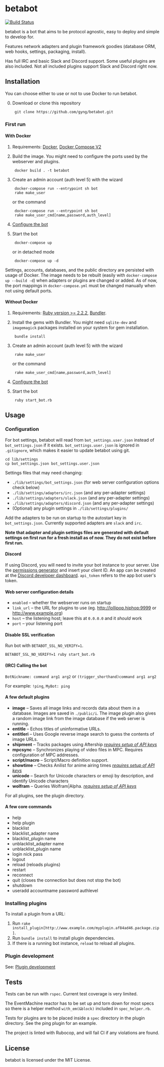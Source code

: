 # betabot
[![Build Status](https://travis-ci.org/gyng/betabot.svg?branch=Travis)](https://travis-ci.org/gyng/betabot)

betabot is a bot that aims to be protocol agnostic, easy to deploy and simple to develop for.

Features network adapters and plugin framework goodies (database ORM, web hooks, settings, packaging, install).

Has full IRC and basic Slack and Discord support. Some useful plugins are also included. Not all included plugins support Slack and Discord right now.

## Installation

You can choose either to use or not to use Docker to run betabot.

0. Download or clone this repository

        git clone https://github.com/gyng/betabot.git

### First run

#### With Docker

1. Requirements: [Docker](https://www.docker.com/products/overview), [Docker Compose V2](https://docs.docker.com/compose/install/)

2. Build the image. You might need to configure the ports used by the webserver and plugins.

        docker build . -t betabot

3. Create an admin account (auth level 5) with the wizard

        docker-compose run --entrypoint sh bot
        rake make_user

   or the command

        docker-compose run --entrypoint sh bot
        rake make_user_cmd[name,password,auth_level]

4. [Configure the bot](#configuration)

5. Start the bot

        docker-compose up

    or in detached mode

        docker-compose up -d

Settings, accounts, databases, and the public directory are persisted with usage of Docker. The image needs to be rebuilt (easily with `docker-compose up --build -d`) when adapters or plugins are changed or added. As of now, the port mappings in `docker-compose.yml` must be changed manually when not using default ports.

#### Without Docker

1. Requirements: [Ruby version >= 2.2.2](https://www.ruby-lang.org/en/downloads/), [Bundler](http://bundler.io/).

2. Install the gems with Bundler. You might need `sqlite-dev` and `imagemagick` packages installed on your system for gem installation.

        bundle install

3. Create an admin account (auth level 5) with the wizard

        rake make_user

   or the command

        rake make_user_cmd[name,password,auth_level]

4. [Configure the bot](#configuration)

5. Start the bot

        ruby start_bot.rb

## Usage

### Configuration

  For bot settings, betabot will read from `bot_settings.user.json` instead of `bot_settings.json` if it exists. `bot_settings.user.json` is ignored in `.gitignore`, which makes it easier to update betabot using git.

  ```
  cd lib/settings
  cp bot_settings.json bot_settings.user.json
  ```

  Settings files that may need changing:<br>
  * `./lib/settings/bot_settings.json` (for web server configuration options check below)
  * `./lib/settings/adapters/irc.json` (and any per-adapter settings)
  * `./lib/settings/adapters/slack.json` (and any per-adapter settings)
  * `./lib/settings/adapters/discord.json` (and any per-adapter settings)
  * (Optional) any plugin settings in `./lib/settings/plugins/`

  Add the adapters to be run on startup to the autostart key in `bot_settings.json`. Currently supported adapters are `slack` and `irc`.

  **Note that adapter and plugin settings files are generated with default settings on first run for a fresh install as of now. They do not exist before first run.**

#### Discord

If using Discord, you will need to invite your bot instance to your server. Use the [permissions generator](https://discordapi.com/permissions.html#515136) and insert your client ID.
An app can be created at the [Discord developer dashboard](https://discordapp.com/developers/applications/me). `api_token` refers to the app bot user's token.

#### Web server configuration details

* `enabled` &ndash; whether the webserver runs on startup
* `link_url` &ndash; the URL for plugins to use (eg. http://lollipop.hiphop:9999 or http://www.example.org)
* `host` &ndash; the listening host; leave this at `0.0.0.0` and it *should* work
* `port` &ndash; your listening port

#### Disable SSL verification

Run bot with `BETABOT_SSL_NO_VERIFY=1`.

```
BETABOT_SSL_NO_VERIFY=1 ruby start_bot.rb
```

#### (IRC) Calling the bot

`BotNickname: command arg1 arg2` or `(trigger_shorthand)command arg1 arg2`

For example: `!ping`, `MyBot: ping`

#### A few default plugins

* **image** &ndash; Saves all image links and records data about them in a database. Images are saved in `./public/i`. The image plugin also gives a random image link from the image database if the web server is running.
* **entitle** &ndash; Echos titles of uninformative URLs.
* **entitleri** &ndash; Uses Google reverse image search to guess the contents of image URLs.
* **shipment** &ndash; Tracks packages using Aftership *[requires setup of API keys](https://secure.aftership.com/#/settings/api)*
* **mpcsync** &ndash; Synchronizes playing of video files in MPC. Requires configuration of MPC addresses.
* **script/macro** &ndash; Script/Macro definition support.
* **showtime** &ndash; Checks Anilist for anime airing times *[requires setup of API keys](https://anilist.co/settings/developer)*
* **unicode** &ndash; Search for Unicode characters or emoji by description, and identify Unicode characters
* **wolfram** &ndash; Queries Wolfram|Alpha. *[requires setup of API keys](https://developer.wolframalpha.com/portal/apisignup.html)*

For all plugins, see the plugin directory.

#### A few core commands

* help
* help plugin
* blacklist
* blacklist_adapter name
* blacklist_plugin name
* unblacklist_adapter name
* unblacklist_plugin name
* login nick pass
* logout
* reload (reloads plugins)
* restart
* reconnect
* quit (closes the connection but does not stop the bot)
* shutdown
* useradd accountname password authlevel

### Installing plugins

To install a plugin from a URL:

1. Run `rake install_plugin[http://www.example.com/myplugin.af84ad46.package.zip]`.
2. Run `bundle install` to install plugin dependencies.
3. If there is a running bot instance, `reload` to reload all plugins.

### Plugin development

See: [Plugin development](PLUGINS.md)

## Tests

Tests can be run with `rspec`. Current test coverage is very limited.

The EventMachine reactor has to be set up and torn down for most specs so there is a helper method `with_em(&block)` included in `spec_helper.rb`.

Tests for plugins are to be placed inside a `spec` directory in the plugin directory. See the ping plugin for an example.

The project is linted with Rubocop, and will fail CI if any violations are found.

## License
betabot is licensed under the MIT License.
